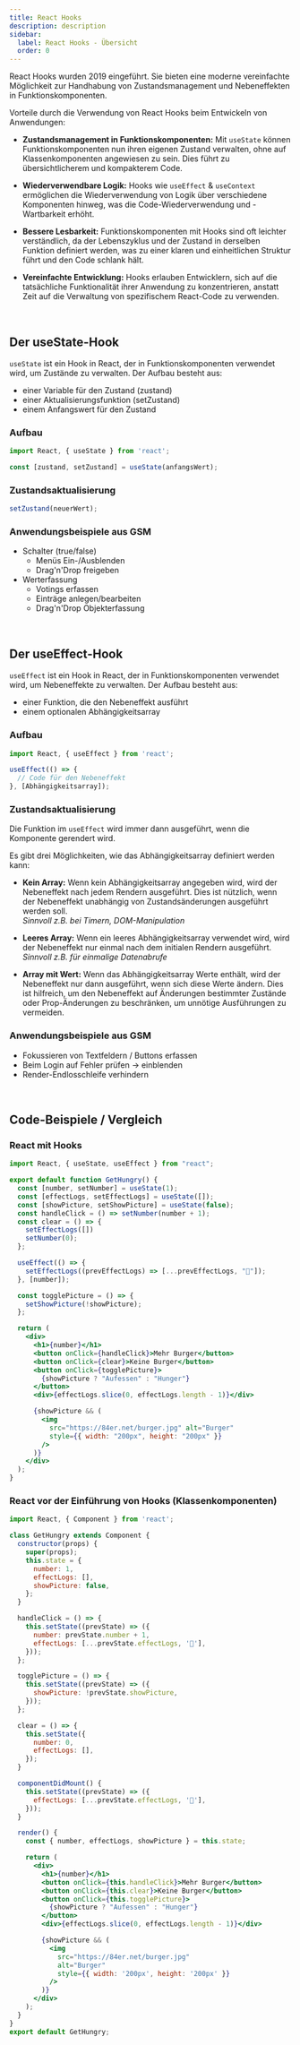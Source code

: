 ```yaml
---
title: React Hooks
description: description
sidebar:
  label: React Hooks - Übersicht
  order: 0
---
```


React Hooks wurden 2019 eingeführt. Sie bieten eine moderne vereinfachte Möglichkeit zur Handhabung von Zustandsmanagement und Nebeneffekten in Funktionskomponenten.

Vorteile durch die Verwendung von React Hooks beim Entwickeln von Anwendungen:

- **Zustandsmanagement in Funktionskomponenten:** Mit `useState` können Funktionskomponenten nun ihren eigenen Zustand verwalten, ohne auf Klassenkomponenten angewiesen zu sein. Dies führt zu übersichtlicherem und kompakterem Code.

- **Wiederverwendbare Logik:** Hooks wie `useEffect` & `useContext` ermöglichen die Wiederverwendung von Logik über verschiedene Komponenten hinweg, was die Code-Wiederverwendung und -Wartbarkeit erhöht.

- **Bessere Lesbarkeit:** Funktionskomponenten mit Hooks sind oft leichter verständlich, da der Lebenszyklus und der Zustand in derselben Funktion definiert werden, was zu einer klaren und einheitlichen Struktur führt und den Code schlank hält.

- **Vereinfachte Entwicklung:** Hooks erlauben Entwicklern, sich auf die tatsächliche Funktionalität ihrer Anwendung zu konzentrieren, anstatt Zeit auf die Verwaltung von spezifischem React-Code zu verwenden.

<br/>

## Der useState-Hook

`useState` ist ein Hook in React, der in Funktionskomponenten verwendet wird, um Zustände zu verwalten. Der Aufbau besteht aus:

- einer Variable für den Zustand (zustand)
- einer Aktualisierungsfunktion (setZustand)
- einem Anfangswert für den Zustand

### Aufbau
```jsx
import React, { useState } from 'react';

const [zustand, setZustand] = useState(anfangsWert);
```
### Zustandsaktualisierung
```jsx
setZustand(neuerWert);
```

### Anwendungsbeispiele aus GSM

- Schalter (true/false)
  - Menüs Ein-/Ausblenden
  - Drag'n'Drop freigeben
- Werterfassung
  - Votings erfassen
  - Einträge anlegen/bearbeiten
  - Drag'n'Drop Objekterfassung

<br/>

## Der useEffect-Hook
`useEffect` ist ein Hook in React, der in Funktionskomponenten verwendet wird, um Nebeneffekte zu verwalten. Der Aufbau besteht aus:

- einer Funktion, die den Nebeneffekt ausführt
- einem optionalen Abhängigkeitsarray

### Aufbau
```jsx
import React, { useEffect } from 'react';

useEffect(() => {
  // Code für den Nebeneffekt
}, [Abhängigkeitsarray]);
```

### Zustandsaktualisierung
Die Funktion im `useEffect` wird immer dann ausgeführt, wenn die Komponente gerendert wird.

Es gibt drei Möglichkeiten, wie das Abhängigkeitsarray definiert werden kann:

- **Kein Array:** Wenn kein Abhängigkeitsarray angegeben wird, wird der Nebeneffekt nach jedem Rendern ausgeführt. Dies ist nützlich, wenn der Nebeneffekt unabhängig von Zustandsänderungen ausgeführt werden soll. <br/> _Sinnvoll z.B. bei Timern, DOM-Manipulation_

- **Leeres Array:** Wenn ein leeres Abhängigkeitsarray verwendet wird, wird der Nebeneffekt nur einmal nach dem initialen Rendern ausgeführt. <br/> _Sinnvoll z.B. für einmalige Datenabrufe_

- **Array mit Wert:** Wenn das Abhängigkeitsarray Werte enthält, wird der Nebeneffekt nur dann ausgeführt, wenn sich diese Werte ändern. Dies ist hilfreich, um den Nebeneffekt auf Änderungen bestimmter Zustände oder Prop-Änderungen zu beschränken, um unnötige Ausführungen zu vermeiden.

### Anwendungsbeispiele aus GSM

- Fokussieren von Textfeldern / Buttons erfassen
- Beim Login auf Fehler prüfen -> einblenden
- Render-Endlosschleife verhindern

<br/>

## Code-Beispiele / Vergleich

### React mit Hooks

```jsx
import React, { useState, useEffect } from "react";

export default function GetHungry() {
  const [number, setNumber] = useState(1);
  const [effectLogs, setEffectLogs] = useState([]);
  const [showPicture, setShowPicture] = useState(false);
  const handleClick = () => setNumber(number + 1);
  const clear = () => {
    setEffectLogs([])
    setNumber(0);
  };

  useEffect(() => {
    setEffectLogs((prevEffectLogs) => [...prevEffectLogs, "🍔"]);
  }, [number]);

  const togglePicture = () => {
    setShowPicture(!showPicture);
  };

  return (
    <div>
      <h1>{number}</h1>
      <button onClick={handleClick}>Mehr Burger</button>
      <button onClick={clear}>Keine Burger</button>
      <button onClick={togglePicture}>
        {showPicture ? "Aufessen" : "Hunger"}
      </button>
      <div>{effectLogs.slice(0, effectLogs.length - 1)}</div>

      {showPicture && (
        <img
          src="https://84er.net/burger.jpg" alt="Burger"
          style={{ width: "200px", height: "200px" }}
        />
      )}
    </div>
  );
}
```

### React vor der Einführung von Hooks (Klassenkomponenten)

```jsx
import React, { Component } from 'react';

class GetHungry extends Component {
  constructor(props) {
    super(props);
    this.state = {
      number: 1,
      effectLogs: [],
      showPicture: false,
    };
  }

  handleClick = () => {
    this.setState((prevState) => ({
      number: prevState.number + 1,
      effectLogs: [...prevState.effectLogs, '🍔'],
    }));
  };

  togglePicture = () => {
    this.setState((prevState) => ({
      showPicture: !prevState.showPicture,
    }));
  };

  clear = () => {
    this.setState({
      number: 0,
      effectLogs: [],
    });
  }

  componentDidMount() {
    this.setState((prevState) => ({
      effectLogs: [...prevState.effectLogs, '🍔'],
    }));
  }

  render() {
    const { number, effectLogs, showPicture } = this.state;

    return (
      <div>
        <h1>{number}</h1>
        <button onClick={this.handleClick}>Mehr Burger</button>
        <button onClick={this.clear}>Keine Burger</button>
        <button onClick={this.togglePicture}>
          {showPicture ? "Aufessen" : "Hunger"}
        </button>
        <div>{effectLogs.slice(0, effectLogs.length - 1)}</div>

        {showPicture && (
          <img
            src="https://84er.net/burger.jpg"
            alt="Burger"
            style={{ width: '200px', height: '200px' }}
          />
        )}
      </div>
    );
  }
}
export default GetHungry;
```